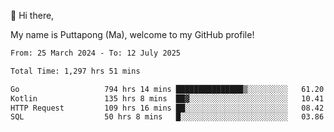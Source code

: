 👋 Hi there,

My name is Puttapong (Ma), welcome to my GitHub profile!

<!--START_SECTION:waka-->

```txt
From: 25 March 2024 - To: 12 July 2025

Total Time: 1,297 hrs 51 mins

Go                   794 hrs 14 mins ███████████████▒░░░░░░░░░   61.20 %
Kotlin               135 hrs 8 mins  ██▓░░░░░░░░░░░░░░░░░░░░░░   10.41 %
HTTP Request         109 hrs 16 mins ██░░░░░░░░░░░░░░░░░░░░░░░   08.42 %
SQL                  50 hrs 8 mins   █░░░░░░░░░░░░░░░░░░░░░░░░   03.86 %
```

<!--END_SECTION:waka-->
